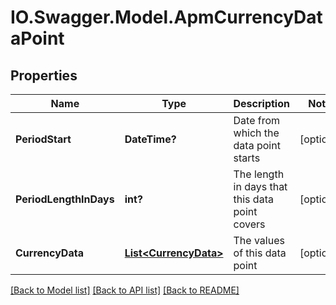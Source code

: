 # IO.Swagger.Model.ApmCurrencyDataPoint
## Properties

Name | Type | Description | Notes
------------ | ------------- | ------------- | -------------
**PeriodStart** | **DateTime?** | Date from which the data point starts | [optional] 
**PeriodLengthInDays** | **int?** | The length in days that this data point covers | [optional] 
**CurrencyData** | [**List&lt;CurrencyData&gt;**](CurrencyData.md) | The values of this data point | [optional] 

[[Back to Model list]](../README.md#documentation-for-models) [[Back to API list]](../README.md#documentation-for-api-endpoints) [[Back to README]](../README.md)

